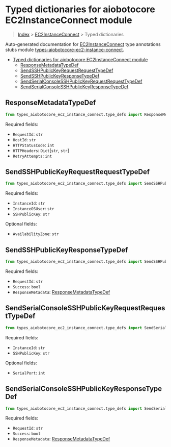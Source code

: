 <a id="typed-dictionaries-for-aiobotocore-ec2instanceconnect-module"></a>

# Typed dictionaries for aiobotocore EC2InstanceConnect module

> [Index](../README.md) > [EC2InstanceConnect](./README.md) > Typed
> dictionaries

Auto-generated documentation for
[EC2InstanceConnect](https://boto3.amazonaws.com/v1/documentation/api/latest/reference/services/ec2-instance-connect.html#EC2InstanceConnect)
type annotations stubs module
[types-aiobotocore-ec2-instance-connect](https://pypi.org/project/types-aiobotocore-ec2-instance-connect/).

- [Typed dictionaries for aiobotocore EC2InstanceConnect module](#typed-dictionaries-for-aiobotocore-ec2instanceconnect-module)
  - [ResponseMetadataTypeDef](#responsemetadatatypedef)
  - [SendSSHPublicKeyRequestRequestTypeDef](#sendsshpublickeyrequestrequesttypedef)
  - [SendSSHPublicKeyResponseTypeDef](#sendsshpublickeyresponsetypedef)
  - [SendSerialConsoleSSHPublicKeyRequestRequestTypeDef](#sendserialconsolesshpublickeyrequestrequesttypedef)
  - [SendSerialConsoleSSHPublicKeyResponseTypeDef](#sendserialconsolesshpublickeyresponsetypedef)

<a id="responsemetadatatypedef"></a>

## ResponseMetadataTypeDef

```python
from types_aiobotocore_ec2_instance_connect.type_defs import ResponseMetadataTypeDef
```

Required fields:

- `RequestId`: `str`
- `HostId`: `str`
- `HTTPStatusCode`: `int`
- `HTTPHeaders`: `Dict`\[`str`, `str`\]
- `RetryAttempts`: `int`

<a id="sendsshpublickeyrequestrequesttypedef"></a>

## SendSSHPublicKeyRequestRequestTypeDef

```python
from types_aiobotocore_ec2_instance_connect.type_defs import SendSSHPublicKeyRequestRequestTypeDef
```

Required fields:

- `InstanceId`: `str`
- `InstanceOSUser`: `str`
- `SSHPublicKey`: `str`

Optional fields:

- `AvailabilityZone`: `str`

<a id="sendsshpublickeyresponsetypedef"></a>

## SendSSHPublicKeyResponseTypeDef

```python
from types_aiobotocore_ec2_instance_connect.type_defs import SendSSHPublicKeyResponseTypeDef
```

Required fields:

- `RequestId`: `str`
- `Success`: `bool`
- `ResponseMetadata`:
  [ResponseMetadataTypeDef](./type_defs.md#responsemetadatatypedef)

<a id="sendserialconsolesshpublickeyrequestrequesttypedef"></a>

## SendSerialConsoleSSHPublicKeyRequestRequestTypeDef

```python
from types_aiobotocore_ec2_instance_connect.type_defs import SendSerialConsoleSSHPublicKeyRequestRequestTypeDef
```

Required fields:

- `InstanceId`: `str`
- `SSHPublicKey`: `str`

Optional fields:

- `SerialPort`: `int`

<a id="sendserialconsolesshpublickeyresponsetypedef"></a>

## SendSerialConsoleSSHPublicKeyResponseTypeDef

```python
from types_aiobotocore_ec2_instance_connect.type_defs import SendSerialConsoleSSHPublicKeyResponseTypeDef
```

Required fields:

- `RequestId`: `str`
- `Success`: `bool`
- `ResponseMetadata`:
  [ResponseMetadataTypeDef](./type_defs.md#responsemetadatatypedef)
